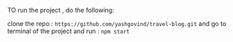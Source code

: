 TO run the project , do the following:

clone the repo : ```https://github.com/yashgovind/travel-blog.git```
 and go to terminal of the project and run : ```npm start```
